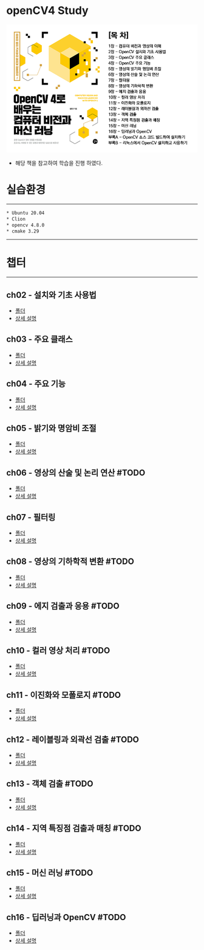 # openCV4 Study
[![Title](./images/img.png)](http://www.yes24.com/Product/Goods/71829618)

- 해당 책을 참고하여 학습을 진행 하였다.


# 실습환경

--- 
    * Ubuntu 20.04
    * Clion
    * opencv 4.8.0
    * cmake 3.29
---

# 챕터

----------
## ch02 - 설치와 기초 사용법
- [폴더](https://github.com/ji-hun-choi/openCVStudy/tree/master/ch02)
- [상세 설명](https://github.com/ji-hun-choi/openCVStudy/wiki/Ch-02)

## ch03 - 주요 클래스
- [폴더](https://github.com/ji-hun-choi/openCVStudy/tree/master/ch03)
- [상세 설명](https://github.com/ji-hun-choi/openCVStudy/wiki/Ch-03)

## ch04 - 주요 기능
- [폴더](https://github.com/ji-hun-choi/openCVStudy/tree/master/ch04)
- [상세 설명](https://github.com/ji-hun-choi/openCVStudy/wiki/Ch-04)
    
## ch05 - 밝기와 명암비 조절
- [폴더](https://github.com/ji-hun-choi/openCVStudy/tree/master/ch05)
- [상세 설명](https://github.com/ji-hun-choi/openCVStudy/wiki/Ch-05)

## ch06 - 영상의 산술 및 논리 연산 #TODO
- [폴더](https://github.com/ji-hun-choi/openCVStudy/tree/master/ch06)
- [상세 설명](https://github.com/ji-hun-choi/openCVStudy/wiki/Ch-06)

## ch07 - 필터링
- [폴더](https://github.com/ji-hun-choi/openCVStudy/tree/master/ch07)
- [상세 설명](https://github.com/ji-hun-choi/openCVStudy/wiki/Ch-07)

## ch08 - 영상의 기하학적 변환 #TODO
- [폴더]()
- [상세 설명]()

## ch09 - 에지 검출과 응용 #TODO
- [폴더]()
- [상세 설명]()

## ch10 - 컬러 영상 처리 #TODO
- [폴더]()
- [상세 설명]()

## ch11 - 이진화와 모폴로지 #TODO
- [폴더]()
- [상세 설명]()

## ch12 - 레이블링과 외곽선 검출 #TODO
- [폴더]()
- [상세 설명]()

## ch13 - 객체 검출 #TODO
- [폴더]()
- [상세 설명]()

## ch14 - 지역 특징점 검출과 매칭 #TODO
- [폴더]()
- [상세 설명]()

## ch15 - 머신 러닝 #TODO
- [폴더]()
- [상세 설명]()

## ch16 - 딥러닝과 OpenCV #TODO
- [폴더]()
- [상세 설명]()
